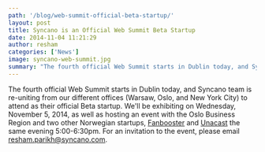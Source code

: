 ```yaml
---
path: '/blog/web-summit-official-beta-startup/'
layout: post
title: Syncano is an Official Web Summit Beta Startup
date: 2014-11-04 11:21:29
author: resham
categories: ['News']
image: syncano-web-summit.jpg
summary: "The fourth official Web Summit starts in Dublin today, and Syncano team is re-uniting from our different offices (Warsaw, Oslo, and New York City) to attend as their official Beta startup. We’ll be exhibiting on Wednesday, November 5, 2014, as well as hosting an event with the Oslo Business Region and two other Norwegian startups, Fanbooster and Unacast the same evening 5:00-6:30pm. For an invitation to the event, please email resham.parikh@syncano.com."
---
```

The fourth official Web Summit starts in Dublin today, and Syncano team is re-uniting from our different offices (Warsaw, Oslo, and New York City) to attend as their official Beta startup. We'll be exhibiting on Wednesday, November 5, 2014, as well as hosting an event with the Oslo Business Region and two other Norwegian startups, <a href="http://web.fanbooster.com/" target="_blank">Fanbooster</a> and <a href="http://www.unacast.com/" target="_blank">Unacast</a> the same evening 5:00-6:30pm. For an invitation to the event, please email <a href="mailto:resham.parikh@syncano.com" target="_blank">resham.parikh@syncano.com.</a>